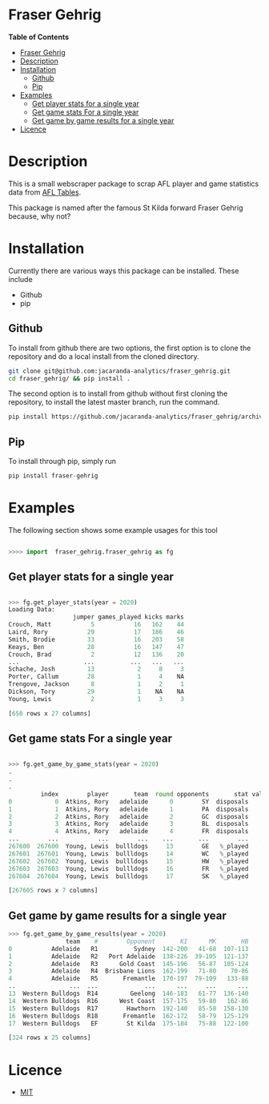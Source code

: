 Fraser Gehrig 
==================

<!-- markdown-toc start - Don't edit this section. Run M-x markdown-toc-refresh-toc -->
**Table of Contents**

- [Fraser Gehrig ](#fraser-gehrig)
- [Description](#description)
- [Installation](#installation)
    - [Github](#github)
    - [Pip](#pip)
- [Examples](#examples)
    - [Get  player stats for a single year](#get--player-stats-for-a-single-year)
    - [Get game stats For a single year](#get-game-stats-for-a-single-year)
    - [Get  game by game results for a single year](#get--game-by-game-results-for-a-single-year)
- [Licence](#licence)

<!-- markdown-toc end -->


# Description 

This is a small webscraper package to scrap AFL player and game statistics data from [AFL Tables](https://afltables.com/afl/afl_index.html). 

This package is named after the famous St Kilda forward Fraser Gehrig because, why not? 


# Installation 

Currently there are various ways this package can be installed. 
These include 

- Github 
- pip

## Github 

To install from github there are two options, 
the first option is to clone the repository  and do a local install 
from the cloned directory. 

```sh
git clone git@github.com:jacaranda-analytics/fraser_gehrig.git
cd fraser_gehrig/ && pip install . 
```

The second option is to install from github without first cloning the repository, 
to install the  latest master branch, run the command. 

```sh
pip install https://github.com/jacaranda-analytics/fraser_gehrig/archive/master.zip
```

## Pip 

To install through pip, simply run 

```python 
pip install fraser-gehrig
```


# Examples 

The following section shows some example usages for this tool 

```python 

>>>> import  fraser_gehrig.fraser_gehrig as fg 

```

## Get  player stats for a single year 


```python 

>>> fg.get_player_stats(year = 2020)
Loading Data:
                  jumper games_played kicks marks
Crouch, Matt           5           16   162    44
Laird, Rory           29           17   186    46
Smith, Brodie         33           16   203    58
Keays, Ben            28           16   147    47
Crouch, Brad           2           12   136    20
...                  ...          ...   ...   ...
Schache, Josh         13            2     8     3
Porter, Callum        28            1     4    NA
Trengove, Jackson      8            1     2     1
Dickson, Tory         29            1    NA    NA
Young, Lewis           2            1     3     3

[650 rows x 27 columns]

```

## Get game stats For a single year 


```python 
 
>>> fg.get_game_by_game_stats(year = 2020)
.
.
.
         index        player       team  round opponents       stat value
0            0  Atkins, Rory   adelaide      0        SY  disposals    14
1            1  Atkins, Rory   adelaide      1        PA  disposals    10
2            2  Atkins, Rory   adelaide      2        GC  disposals     3
3            3  Atkins, Rory   adelaide      3        BL  disposals    NA
4            4  Atkins, Rory   adelaide      4        FR  disposals    NA
...        ...           ...        ...    ...       ...        ...   ...
267600  267600  Young, Lewis  bullldogs     13        GE   %_played    NA
267601  267601  Young, Lewis  bullldogs     14        WC   %_played    NA
267602  267602  Young, Lewis  bullldogs     15        HW   %_played    NA
267603  267603  Young, Lewis  bullldogs     16        FR   %_played    NA
267604  267604  Young, Lewis  bullldogs     17        SK   %_played    NA

[267605 rows x 7 columns]


```

## Get  game by game results for a single year


```python 
>>> fg.get_game_by_game_results(year = 2020)
                team    #        Opponent       KI      MK       HB 
0           Adelaide   R1          Sydney  142-200   41-68  107-113 
1           Adelaide   R2   Port Adelaide  138-226  39-105  121-137 
2           Adelaide   R3      Gold Coast  145-196   56-87  105-124 
3           Adelaide   R4  Brisbane Lions  162-199   71-80    70-86 
4           Adelaide   R5       Fremantle  170-197  79-109   133-88 
..               ...  ...             ...      ...     ...      ... 
13  Western Bulldogs  R14         Geelong  146-183   61-77  136-140 
14  Western Bulldogs  R16      West Coast  157-175   59-80   162-86 
15  Western Bulldogs  R17        Hawthorn  192-140   85-58  158-130 
16  Western Bulldogs  R18       Fremantle  162-172   58-79  125-129 
17  Western Bulldogs   EF        St Kilda  175-184   75-88  122-100 

[324 rows x 25 columns]

```


# Licence 

- [MIT](LICENCE.md)






